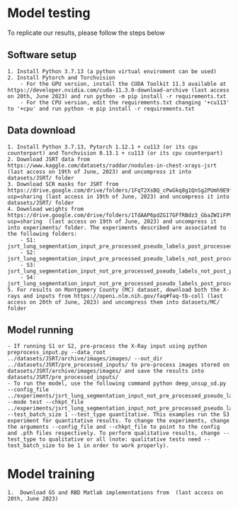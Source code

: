 # Model testing
To replicate our results, please follow the steps below 
## Software setup
	1. Install Python 3.7.13 (a python virtual enviroment can be used)
	2. Install Pytorch and Torchvision
		- For the GPU version, install the CUDA Toolkit 11.3 available at https://developer.nvidia.com/cuda-11.3.0-download-archive (last access on 20th, June 2023) and run python -m pip install -r requirements.txt
		- For the CPU version, edit the requirements.txt changing '+cu113' to '+cpu' and run python -m pip install -r requirements.txt	 

## Data download
	1. Install Python 3.7.13, Pytorch 1.12.1 + cu113 (or its cpu counterpart) and Torchvision 0.13.1 + cu113 (or its cpu counterpart)
	2. Download JSRT data from https://www.kaggle.com/datasets/raddar/nodules-in-chest-xrays-jsrt (last access on 19th of June, 2023) and uncompress it into datasets/JSRT/ folder
	3. Download SCR masks for JSRT from https://drive.google.com/drive/folders/1FqT2XsBQ_cPwGkq8g1QnSg2PUmh9E9fq?usp=sharing (last access in 19th of June, 2023) and uncompress it into datasets/JSRT/ folder
	4. Download weights from https://drive.google.com/drive/folders/1TdAAP6pdZGI7GFfRBdz3_GbaZWIiFP9U?usp=sharing  (last access on 19th of June, 2023) and uncompress it into experiments/ folder. The experiments described are associated to the following folders:
		- S1: jsrt_lung_segmentation_input_pre_processed_pseudo_labels_post_processed/
		- S2: jsrt_lung_segmentation_input_pre_processed_pseudo_labels_not_post_processed/
		- S3: jsrt_lung_segmentation_input_not_pre_processed_pseudo_labels_not_post_processed/ 
		- S4: jsrt_lung_segmentation_input_not_pre_processed_pseudo_labels_post_processed/
	5. For results on Montgomery County (MC) dataset, download both the X-rays and inputs from https://openi.nlm.nih.gov/faq#faq-tb-coll (last access on 20th of June, 2023) and uncompress them into datasets/MC/ folder
	
## Model running
	- If running S1 or S2, pre-process the X-Ray input using python preprocess_input.py --data_root ../datasets/JSRT/archive/images/images/ --out_dir ../datasets/JSRT/pre_processed_inputs/ to pre-process images stored on datasets/JSRT/archive/images/images/ and save the results into datasets/JSRT/pre_processed_inputs/
	- To run the model, use the following command python deep_unsup_sd.py --config_file ../experiments/jsrt_lung_segmentation_input_not_pre_processed_pseudo_labels_not_post_processed/config.txt --mode test --chkpt_file ../experiments/jsrt_lung_segmentation_input_not_pre_processed_pseudo_labels_not_post_processed/chkpt/checkpoint_epoch_jsrt_lung_segmentation_input_not_pre_processed_pseudo_labels_not_post_processed_19.pth --test_batch_size 1 --test_type quantitative. This examples run the S3 experiment for quantitative results. To change the experiments, change the arguments --config_file and --chkpt_file to point to the config and .pth files respectively. To perform qualitative results, change --test_type to qualitative or all (note: qualitative tests need --test_batch_size to be 1 in order to work properly).

# Model training
	1.  Download GS and RBD Matlab implementations from  (last access on 20th, June 2023)
